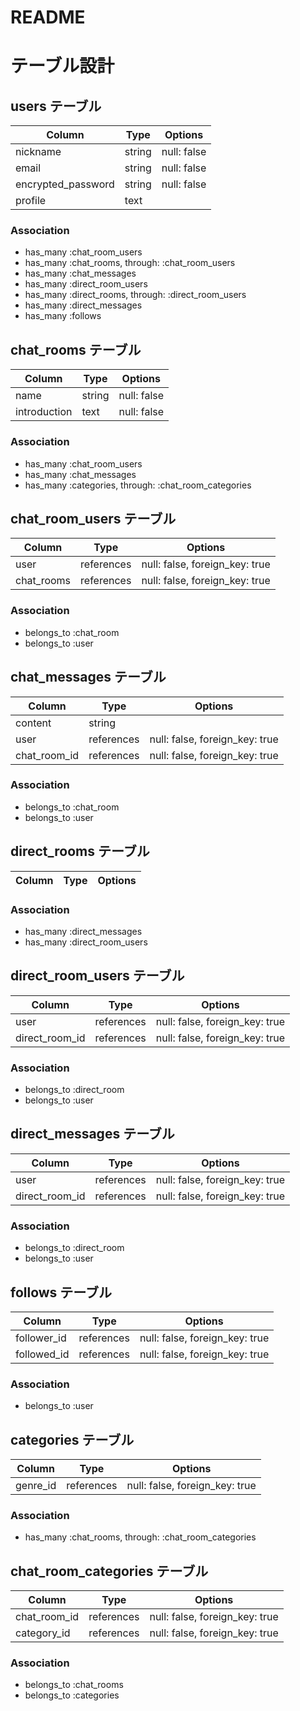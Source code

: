 # README

# テーブル設計

## users テーブル

| Column             | Type   | Options     |
| ------------------ | ------ | ----------- |
| nickname           | string | null: false |
| email              | string | null: false |
| encrypted_password | string | null: false |
| profile            | text   |             |

### Association

- has_many :chat_room_users
- has_many :chat_rooms, through: :chat_room_users
- has_many :chat_messages
- has_many :direct_room_users
- has_many :direct_rooms, through: :direct_room_users
- has_many :direct_messages
- has_many :follows

## chat_rooms テーブル

| Column        | Type    | Options     |
| ------------- | ------- | ----------- |
| name          | string  | null: false |
| introduction  | text    | null: false |

### Association

- has_many :chat_room_users
- has_many :chat_messages
- has_many :categories, through: :chat_room_categories

## chat_room_users テーブル

| Column     | Type       | Options                        |
| ---------- | ---------- | ------------------------------ |
| user       | references | null: false, foreign_key: true |
| chat_rooms | references | null: false, foreign_key: true |

### Association

- belongs_to :chat_room
- belongs_to :user

## chat_messages テーブル

| Column        | Type       | Options                        |
| ------------- | ---------- | ------------------------------ |
| content       | string     |                                |
| user          | references | null: false, foreign_key: true |
| chat_room_id  | references | null: false, foreign_key: true |

### Association

- belongs_to :chat_room
- belongs_to :user

## direct_rooms テーブル

|Column|Type|Options|
|------|----|-------|

### Association

- has_many :direct_messages
- has_many :direct_room_users

## direct_room_users テーブル

| Column         | Type       | Options                        |
| -------------- | ---------- | ------------------------------ |
| user           | references | null: false, foreign_key: true |
| direct_room_id | references | null: false, foreign_key: true |

### Association

- belongs_to :direct_room
- belongs_to :user

## direct_messages テーブル

| Column         | Type       | Options                        |
| -------------- | ---------- | ------------------------------ |
| user           | references | null: false, foreign_key: true |
| direct_room_id | references | null: false, foreign_key: true |

### Association

- belongs_to :direct_room
- belongs_to :user

## follows テーブル

| Column         | Type       | Options                        |
| -------------- | ---------- | ------------------------------ |
| follower_id    | references | null: false, foreign_key: true |
| followed_id    | references | null: false, foreign_key: true |

### Association

- belongs_to :user

## categories テーブル

| Column      | Type       | Options                        |
| ----------- | ---------- | ------------------------------ |
| genre_id    | references | null: false, foreign_key: true |

### Association

- has_many :chat_rooms, through: :chat_room_categories

## chat_room_categories テーブル

| Column         | Type       | Options                        |
| -------------- | ---------- | ------------------------------ |
| chat_room_id   | references | null: false, foreign_key: true |
| category_id    | references | null: false, foreign_key: true |

### Association

- belongs_to :chat_rooms
- belongs_to :categories


